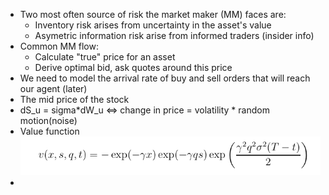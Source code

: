 - Two most often source of risk the market maker (MM) faces are:
  - Inventory risk arises from uncertainty in the asset's value
  - Asymetric information risk arise from informed traders (insider info) 
- Common MM flow: 
  - Calculate "true" price for an asset
  - Derive optimal bid, ask quotes around this price
- We need to model the arrival rate of buy and sell orders that will reach our agent (later)
- The mid price of the stock
- dS_u = sigma*dW_u <=> change in price = volatility * random motion(noise)
- Value function
![img.png](img.png)
- 